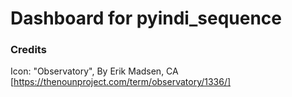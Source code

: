 # Dashboard for pyindi_sequence

### Credits

Icon: "Observatory", By Erik Madsen, CA
[https://thenounproject.com/term/observatory/1336/]

